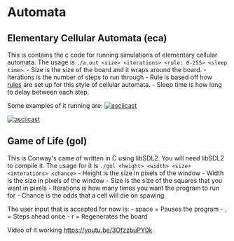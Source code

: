# Automata

## Elementary Cellular Automata (eca)

This is contains the c code for running simulations of elementary cellular automata. The usage is `./a.out <size> <iterations> <rule: 0-255> <sleep time>`.
    - Size is the size of the board and it wraps around the board.
    - Iterations is the number of steps to run through
    - Rule is based off how [rules](https://en.wikipedia.org/wiki/Elementary_cellular_automaton) are set up for this style of cellular automata.
    - Sleep time is how long to delay between each step.

Some examples of it running are:
[![asciicast](https://asciinema.org/a/xGopEBNxNyXll4ufU8XrtVLof.svg)](https://asciinema.org/a/xGopEBNxNyXll4ufU8XrtVLof)

[![asciicast](https://asciinema.org/a/dOkmwJ9L0uzFyOL7jOX9SnGdE.svg)](https://asciinema.org/a/dOkmwJ9L0uzFyOL7jOX9SnGdE)

## Game of Life (gol)

This is Conway's came of written in C using libSDL2. You will need libSDL2 to compile it. The usage for it is `./gol <height> <width> <size> <interations> <chance>`
    - Height is the size in pixels of the window
    - Width is the size in pixels of the window
    - Size is the size of the squares that you want in pixels
    - Iterations is how many times you want the program to run for
    - Chance is the odds that a cell will die on spawing.

The user input that is accepted for now is:
    - space = Pauses the program
    - ,     = Steps ahead once
    - r     = Regenerates the board

Video of it working https://youtu.be/3OfzzbuPY0k.
